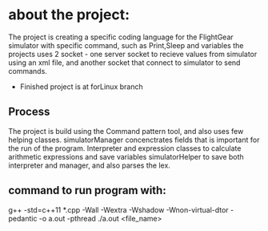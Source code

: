 # about the project:
The project is creating a specific coding language for the FlightGear simulator with specific command, such as Print,Sleep and variables
the projects uses 2 socket - one server socket to recieve values from simulator using an xml file, and another socket that connect to simulator to send commands.

* Finished project is at forLinux branch

## Process
The project is build using the Command pattern tool, and also uses few helping classes.
simulatorManager concenctrates fields that is important for the run of the program.
Interpreter and expression classes to calculate arithmetic expressions and save variables
simulatorHelper to save both interpreter and manager, and also parses the lex.

## command to run program with:
g++ -std=c++11  *.cpp  -Wall -Wextra -Wshadow -Wnon-virtual-dtor -pedantic -o a.out -pthread
./a.out <file_name>
